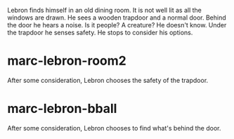 Lebron finds himself in an old dining room. It is not well lit as all the windows are drawn. He sees a wooden trapdoor and a normal door. Behind the door he hears a noise. Is it people? A creature? He doesn't know. Under the trapdoor he senses safety. He stops to consider his options.

# marc-lebron-room2
After some consideration, Lebron chooses the safety of the trapdoor.

# marc-lebron-bball
After some consideration, Lebron chooses to find what's behind the door.
